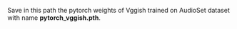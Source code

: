 Save in this path the pytorch weights of Vggish trained on AudioSet dataset with name **pytorch_vggish.pth**.

